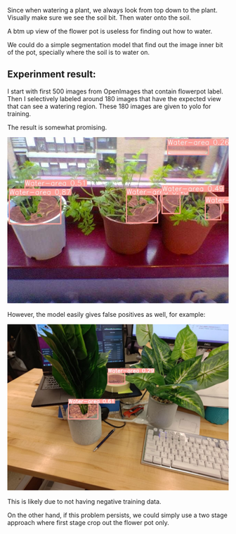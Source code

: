 
Since when watering a plant, we always look from top down to the plant. Visually make sure we see the soil bit. Then water onto the soil.

A btm up view of the flower pot is useless for finding out how to water.

We could do a simple segmentation model that find out the image inner bit of the pot, specially where the soil is to water on.


## Experinment result:

I start with first 500 images from OpenImages that contain flowerpot label. Then I selectively labeled around 180 images that have the expected view that can see a watering region. These 180 images are given to yolo for training.

The result is somewhat promising.

![](medias/Water-area-detect-working.jpg)

However, the model easily gives false positives as well, for example: 

![](medias/water-area-detect-false-positive.jpg)

This is likely due to not having negative training data. 

On the other hand, if this problem persists, we could simply use a two stage approach where first stage crop out the flower pot only.  